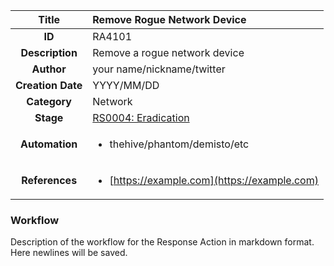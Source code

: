 | Title                       | Remove Rogue Network Device         |
|:---------------------------:|:--------------------|
| **ID**                      | RA4101            |
| **Description**             | Remove a rogue network device   |
| **Author**                  | your name/nickname/twitter        |
| **Creation Date**           | YYYY/MM/DD |
| **Category**                | Network      |
| **Stage**                   |[RS0004: Eradication](../Response_Stages/RS0004.md)| 
| **Automation** |<ul><li>thehive/phantom/demisto/etc</li></ul>|
| **References** |<ul><li>[https://example.com](https://example.com)</li></ul>|

### Workflow

Description of the workflow for the Response Action in markdown format.  
Here newlines will be saved.  
